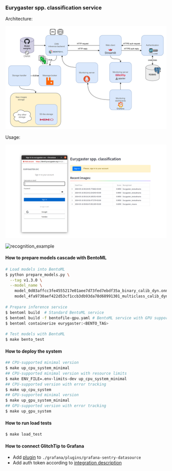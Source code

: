 ### Eurygaster spp. classification service

Architecture:

![eurygaster_ml_service](./pics/eurygaster_ml_service.png)


Usage:

![login](./pics/web_login.png)

![recognition_example](./pics/recognition_example.gif)

#### How to prepare models cascade with BentoML
```bash
# Load models into BentoML
$ python prepare_models.py \
  --tag v1.3.0 \
  --model_name \
    model_0d03affcc3fe4555217e01aee7d73fed7ebdf35a_binary_calib_dyn.onnx \
    model_4fa9730aef422d53cf1ccb3db93da78d68991301_multiclass_calib_dyn.onnx

# Prepare inference service
$ bentoml build  # Standard BentoML service
$ bentoml build -f bentofile-gpu.yaml # BentoML service with GPU support
$ bentoml containerize eurygaster:<BENTO_TAG>

# Test models with BentoML
$ make bento_test
```

#### How to deploy the system


```bash
## CPU-supported minimal version
$ make up_cpu_system_minimal
## CPU-supported minimal version with resource limits
$ make ENV_FILE=.env-limits-dev up_cpu_system_minimal 
## CPU-supported version with error tracking
$ make up_cpu_system
## GPU-supported minimal version
$ make up_gpu_system_minimal
## GPU-supported version with error tracking
$ make up_gpu_system
```

#### How to run load tests
```bash
$ make load_test
```

#### How to connect GlitchTip to Grafana
* Add [plugin](https://grafana.com/grafana/plugins/grafana-sentry-datasource/?tab=installation) to `./grafana/plugins/grafana-sentry-datasource`
* Add auth token according to [integration description](https://glitchtip.com/documentation/integrations)
